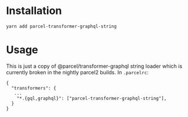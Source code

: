 # Installation

```bash
yarn add parcel-transformer-graphql-string
```

# Usage

This is just a copy of @parcel/transformer-graphql string loader which is currently broken in the nightly parcel2 builds.
In `.parcelrc`:

```
{
  "transformers": {
   ...
    "*.{gql,graphql}": ["parcel-transformer-graphql-string"],
  }
}
```
